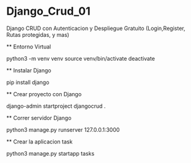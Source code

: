 # Django_Crud_01
Django CRUD con Autenticacion y Despliegue Gratuito (Login,Register, Rutas protegidas, y mas)

** Entorno Virtual

python3 -m venv venv
source venv/bin/activate
deactivate

** Instalar Django 

pip install django

** Crear proyecto con Django

django-admin startproject djangocrud .

** Correr servidor Django

python3 manage.py runserver 127.0.0.1:3000

** Crear la aplicacion task

python3 manage.py startapp tasks